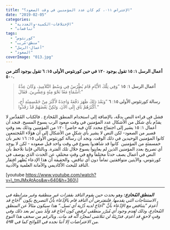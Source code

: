 ```yaml
---
title: "الإعتراض ٠١١، كم كان عدد المؤمنين في وقت الصعود؟"
date: "2019-02-05"
categories: 
  - "الإختلافات-الكمية-والعددية"
  - "تناقضات"
tags: 
  - "كورنثوس"
  - "منطق-مُريب"
  - "أعمال-الرسل"
  - "الصعود"
coverImage: "013.jpg"
---
```


**أعمال الرسل ١: ١٥ تقول بوجود ١٢٠ في حين كورنثوس الأولى ١٥: ٦ تقول بوجود أكثر من ٥٠٠.**

> **أعمال الرسل ١**: **١٥** ”وَفِي تِلْكَ الأَيَّامِ قَامَ بُطْرُسُ فِي وَسْطِ التَّلاَمِيذِ، وَكَانَ عِدَّةُ أَسْمَاءٍ مَعًا نَحْوَ مِئَةٍ وَعِشْرِينَ. فَقَالَ:“
> 
> **رسالة كورنثوس الأولى ١٥**: **٦** ”وَبَعْدَ ذلِكَ ظَهَرَ دَفْعَةً وَاحِدَةً لأَكْثَرَ مِنْ خَمْسِمِئَةِ أَخٍ، أَكْثَرُهُمْ بَاق إِلَى الآنَ. وَلكِنَّ بَعْضَهُمْ قَدْ رَقَدُوا.“

فشل في قراءة النص بدقّة، بالإضافة إلى استخدام المنطق المُخادع . فالكتاب المُقدَّس لا يقدّم بأي شكل من الأشكال عدد المؤمنين في وقت صعود الرب يسوع المسيح. فنجد أن أعمال ١: ١٥ يشير إلى اجتماع محدد كان فيه حاضراً ١٢٠ من المؤمنين وذلك بعد وقتٍ قصير من الصعود- لكن النص لا يشير بأي شكلٍ من الأشكال إلى أن هؤلاء المُجتمعين كانوا المؤمنين الوحيدين في ذلك الوقت. ونجد أن رسالة كورنثوس الأولى ١٥: ١٦ تخبر بأن خمسمئةٍ من المؤمنين  كانوا قد شاهدوا يسوع في وقت واحد قبل صعوده - لكن لا يوجد أي تصريح بعدد المؤمنين الذين لم يعاينوا يسوع خلال تلك الفترة. وبالتالي فإننا نلاحظ بأن النص في أعمال يصف حدثاً مختلفاً وقع في وقتٍ محتلفٍ عن الحدث الذي يوصف في كورنثوس، والآيتين متوافقتين تماماً دون أي تناقض، والحقيقة أن هذا الإدعاء يُظهر افتقار الناقد للبحث الأكاديمي والأمانة العلمية والأدبية.

\[youtube https://www.youtube.com/watch?v=\_tmJMxAtAos&w=640&h=360\]

* * *

_**المنطق المُخادِع:** وهو يحدث حين يقوم الناقد بقفزات غير منطقية وغير مترابطة في الاستنتاجات التي يقدمها. فلنفترض أن الناقد قام بالإدّعاء بأنَّ التصريح بكون ”أجَاج قد أُعدِمَ “يتناقض مع الإدّعاء بأنَّ ”أجَاجَ لديه ذُرّية أي نَسل.“ هذا سيكون مثالاً عن المنطق المُخادِع، وذلك لعدم وجود أي مُبرّر منطقي لرفض كون أجاج قد وَلَدَ بنين ثم بعد ذلك وفي وقتٍ لاحقٍ قد أُعدِمَ. فذرّيتَهُ لن تتلاشى لمجرَّد أنَّه قد مات. وبالرغم من سخف هذا النوع من الاعتراضات إلا أننا نجده في اللوائح كما في #٥٩._
